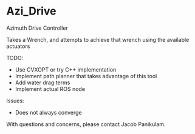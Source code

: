 Azi\_Drive
==========

Azimuth Drive Controller

Takes a Wrench, and attempts to achieve that wrench using the available actuators

TODO:
- Use CVXOPT or try C++ implementation 
- Implement path planner that takes advantage of this tool
- Add water drag terms
- Implement actual ROS node

Issues:
- Does not always converge

With questions and concerns, please contact Jacob Panikulam.
